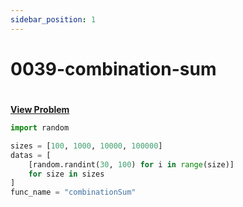 ```yaml
---
sidebar_position: 1
---
```


# 0039-combination-sum
#
[**View Problem**](https://leetcode.com/problems/combination-sum)

```python 0039-combination-sum
import random

sizes = [100, 1000, 10000, 100000]
datas = [
    [random.randint(30, 100) for i in range(size)]
    for size in sizes
]
func_name = "combinationSum"
```